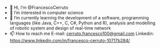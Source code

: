 - 👋 Hi, I’m @FrancescoCerruto
- 👀 I’m interested in computer science
- 🌱 I’m currently learning the development of a software, programming languages (like Java, C++, C, C#, Python and R), analysis and modelling of robotic system and design of real-time network
- 📫 How to reach me 
E-mail: cerruto.francesco100@gmail.com
Linkedin: https://www.linkedin.com/in/francesco-cerruto-10717b284/

<!---
FrancescoCerruto/FrancescoCerruto is a ✨ special ✨ repository because its `README.md` (this file) appears on your GitHub profile.
You can click the Preview link to take a look at your changes.
--->
